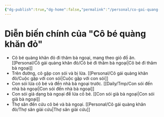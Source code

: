 ```yaml
---
{"dg-publish":true,"dg-home":false,"permalink":"/personal/co-gai-quang-khan-do/dien-bien-chinh/","dgPassFrontmatter":true,"noteIcon":"","updated":"2025-01-14T22:28:20.327+07:00"}
---
```


# Diễn biến chính của "Cô bé quàng khăn đỏ"

- Cô bé quàng khăn đỏ đi thăm bà ngoại, mang theo giỏ đồ ăn. [[Personal/Cô gái quàng khăn đỏ/Cô bé đi thăm bà ngoại\|Cô bé đi thăm bà ngoại]]
- Trên đường, cô gặp con sói và bị lừa. [[Personal/Cô gái quàng khăn đỏ/Cuộc gặp với con sói\|Cuộc gặp với con sói]]
- Con sói lừa cô bé và đến nhà bà ngoại trước. [[Daily/Tmp/Con sói đến nhà bà ngoại\|Con sói đến nhà bà ngoại]]
- Con sói giả dạng bà ngoại để lừa cô bé. [[Con sói giả bà ngoại\|Con sói giả bà ngoại]]
- Thợ săn đến cứu cô bé và bà ngoại. [[Personal/Cô gái quàng khăn đỏ/Thợ săn giải cứu\|Thợ săn giải cứu]]